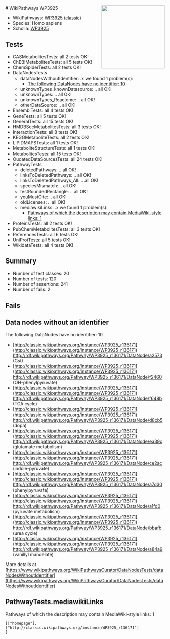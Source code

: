 <img style="float: right; width: 200px" src="https://upload.wikimedia.org/wikipedia/commons/thumb/8/83/Wplogo_with_text_500.png/640px-Wplogo_with_text_500.png" />
# WikiPathways WP3925

* WikiPathways: [WP3925](https://wikipathways.org/pathways/WP3925) ([classic](https://classic.wikipathways.org/instance/WP3925))
* Species: Homo sapiens
* Scholia: [WP3925](https://scholia.toolforge.org/wikipathways/WP3925)
## Tests
* CASMetabolitesTests: all 2 tests OK!
* ChEBIMetabolitesTests: all 5 tests OK!
* ChemSpiderTests: all 2 tests OK!
* DataNodesTests
    * dataNodesWithoutIdentifier: .x we found 1 problem(s):
        * [The following DataNodes have no identifier: 10](#8792c490)
    * unknownTypes_knownDatasource: .. all OK!
    * unknownTypes: .. all OK!
    * unknownTypes_Reactome: .. all OK!
    * otherDataSource: .. all OK!
* EnsemblTests: all 4 tests OK!
* GeneTests: all 5 tests OK!
* GeneralTests: all 15 tests OK!
* HMDBSecMetabolitesTests: all 3 tests OK!
* InteractionTests: all 8 tests OK!
* KEGGMetaboliteTests: all 2 tests OK!
* LIPIDMAPSTests: all 1 tests OK!
* MetaboliteStructureTests: all 1 tests OK!
* MetabolitesTests: all 15 tests OK!
* OudatedDataSourcesTests: all 24 tests OK!
* PathwayTests
    * deletedPathways: .. all OK!
    * linksToDeletedPathways: .. all OK!
    * linksToDeletedPathways_All: .. all OK!
    * speciesMismatch: .. all OK!
    * testRoundedRectangle: .. all OK!
    * youMustCite: .. all OK!
    * oldLicenses: .. all OK!
    * mediawikiLinks: .x we found 1 problem(s):
        * [Pathways of which the description may contain MediaWiki-style links: 1](#da69cf45)
* ProteinsTests: all 2 tests OK!
* PubChemMetabolitesTests: all 3 tests OK!
* ReferencesTests: all 6 tests OK!
* UniProtTests: all 5 tests OK!
* WikidataTests: all 4 tests OK!


## Summary

* Number of test classes: 20
* Number of tests: 120
* Number of assertions: 241
* Number of fails: 2

## Fails

<a name="8792c490" />

## Data nodes without an identifier

The following DataNodes have no identifier: 10

* [http://classic.wikipathways.org/instance/WP3925_r136171](http://classic.wikipathways.org/instance/WP3925_r136171) http://rdf.wikipathways.org/Pathway/WP3925_r136171/DataNode/a2573 (Gst)
* [http://classic.wikipathways.org/instance/WP3925_r136171](http://classic.wikipathways.org/instance/WP3925_r136171) http://rdf.wikipathways.org/Pathway/WP3925_r136171/DataNode/f2460 (OH-phenylpyruvate)
* [http://classic.wikipathways.org/instance/WP3925_r136171](http://classic.wikipathways.org/instance/WP3925_r136171) http://rdf.wikipathways.org/Pathway/WP3925_r136171/DataNode/f648b (TCA cycle)
* [http://classic.wikipathways.org/instance/WP3925_r136171](http://classic.wikipathways.org/instance/WP3925_r136171) http://rdf.wikipathways.org/Pathway/WP3925_r136171/DataNode/d8cb5 (dopa)
* [http://classic.wikipathways.org/instance/WP3925_r136171](http://classic.wikipathways.org/instance/WP3925_r136171) http://rdf.wikipathways.org/Pathway/WP3925_r136171/DataNode/ea39c (glutamate metabolism)
* [http://classic.wikipathways.org/instance/WP3925_r136171](http://classic.wikipathways.org/instance/WP3925_r136171) http://rdf.wikipathways.org/Pathway/WP3925_r136171/DataNode/ce2ac (indole-pyruvate)
* [http://classic.wikipathways.org/instance/WP3925_r136171](http://classic.wikipathways.org/instance/WP3925_r136171) http://rdf.wikipathways.org/Pathway/WP3925_r136171/DataNode/a7d30 (phenylpyruvate)
* [http://classic.wikipathways.org/instance/WP3925_r136171](http://classic.wikipathways.org/instance/WP3925_r136171) http://rdf.wikipathways.org/Pathway/WP3925_r136171/DataNode/a1fd0 (pyruvate metabolism)
* [http://classic.wikipathways.org/instance/WP3925_r136171](http://classic.wikipathways.org/instance/WP3925_r136171) http://rdf.wikipathways.org/Pathway/WP3925_r136171/DataNode/bbafb (urea cycle)
* [http://classic.wikipathways.org/instance/WP3925_r136171](http://classic.wikipathways.org/instance/WP3925_r136171) http://rdf.wikipathways.org/Pathway/WP3925_r136171/DataNode/a84a9 (vanillyl mandelate)


More details at [https://www.wikipathways.org/WikiPathwaysCurator/DataNodesTests/dataNodesWithoutIdentifier](https://www.wikipathways.org/WikiPathwaysCurator/DataNodesTests/dataNodesWithoutIdentifier)

<a name="da69cf45" />

## PathwayTests.mediawikiLinks

Pathways of which the description may contain MediaWiki-style links: 1
```
[["homepage"],
["http://classic.wikipathways.org/instance/WP3925_r136171"]
]
```

